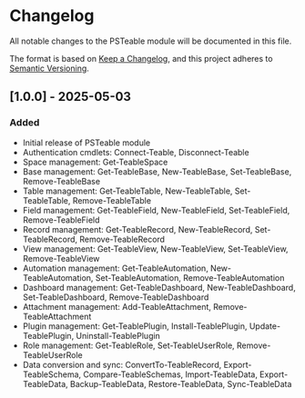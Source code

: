 # Changelog

All notable changes to the PSTeable module will be documented in this file.

The format is based on [Keep a Changelog](https://keepachangelog.com/en/1.0.0/),
and this project adheres to [Semantic Versioning](https://semver.org/spec/v2.0.0.html).

## [1.0.0] - 2025-05-03

### Added
- Initial release of PSTeable module
- Authentication cmdlets: Connect-Teable, Disconnect-Teable
- Space management: Get-TeableSpace
- Base management: Get-TeableBase, New-TeableBase, Set-TeableBase, Remove-TeableBase
- Table management: Get-TeableTable, New-TeableTable, Set-TeableTable, Remove-TeableTable
- Field management: Get-TeableField, New-TeableField, Set-TeableField, Remove-TeableField
- Record management: Get-TeableRecord, New-TeableRecord, Set-TeableRecord, Remove-TeableRecord
- View management: Get-TeableView, New-TeableView, Set-TeableView, Remove-TeableView
- Automation management: Get-TeableAutomation, New-TeableAutomation, Set-TeableAutomation, Remove-TeableAutomation
- Dashboard management: Get-TeableDashboard, New-TeableDashboard, Set-TeableDashboard, Remove-TeableDashboard
- Attachment management: Add-TeableAttachment, Remove-TeableAttachment
- Plugin management: Get-TeablePlugin, Install-TeablePlugin, Update-TeablePlugin, Uninstall-TeablePlugin
- Role management: Get-TeableRole, Set-TeableUserRole, Remove-TeableUserRole
- Data conversion and sync: ConvertTo-TeableRecord, Export-TeableSchema, Compare-TeableSchemas, Import-TeableData, Export-TeableData, Backup-TeableData, Restore-TeableData, Sync-TeableData
